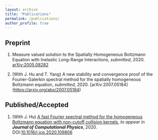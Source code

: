 ```yaml
---
layout: archive
title: "Publications"
permalink: /publications/
author_profile: true
---
```


Preprint
---
1. Measure valued solution to the Spatially Homogeneous Boltzmann Equation with Inelastic Long-Range Interactions, _submitted_, 2020. [arXiv:2005.08282](https://arxiv.org/abs/2005.08282)

2. (With J. Hu and T. Yang) A new stability and convergence proof of the Fourier-Galerkin spectral method for the spatially homogeneous Boltzmann equation, _submitted_, 2020. [arXiv:2007.05184] (https://arxiv.org/abs/2007.05184)




Published/Accepted
---

1. (With J. Hu) [A fast Fourier spectral method for the homogeneous Boltzmann equation with non-cutoff collision kernels](https://arxiv.org/abs/2004.11239), _to appear in **Journal of Computational Physics**_, 2020. DOI:[10.1016/j.jcp.2020.109806](https://doi.org/10.1016/j.jcp.2020.109806)
